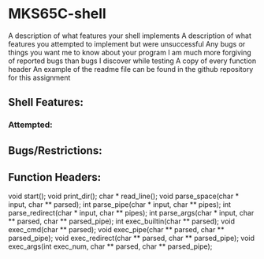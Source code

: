 # MKS65C-shell
A description of what features your shell implements
A description of what features you attempted to implement but were unsuccessful
Any bugs or things you want me to know about your program
I am much more forgiving of reported bugs than bugs I discover while testing
A copy of every function header
An example of the readme file can be found in the github repository for this assignment

## Shell Features:

### Attempted:

## Bugs/Restrictions:


## Function Headers:
void start();
void print_dir();
char * read_line();
void parse_space(char * input, char ** parsed);
int parse_pipe(char * input, char ** pipes);
int parse_redirect(char * input, char ** pipes);
int parse_args(char * input, char ** parsed, char ** parsed_pipe);
int exec_builtin(char ** parsed);
void exec_cmd(char ** parsed);
void exec_pipe(char ** parsed, char ** parsed_pipe);
void exec_redirect(char ** parsed, char ** parsed_pipe);
void exec_args(int exec_num, char ** parsed, char ** parsed_pipe);
